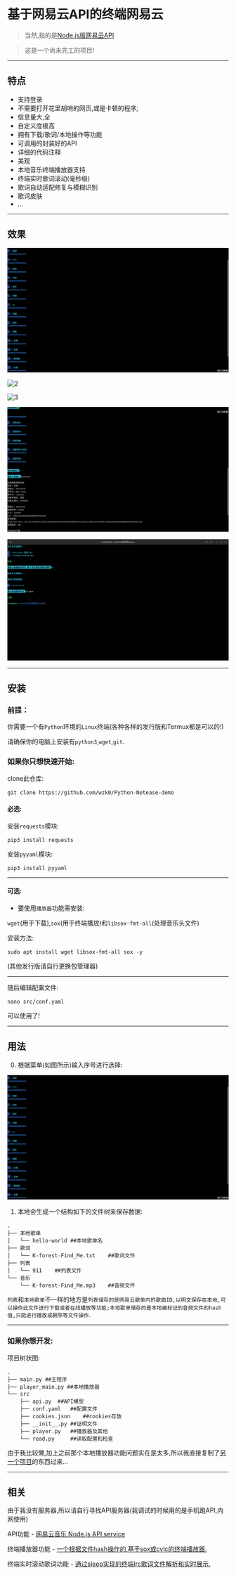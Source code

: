 # 基于网易云API的终端网易云

> 当然,指的是[Node.js版网易云API](https://github.com/Binaryify/NeteaseCloudMusicApi)

> 这是一个尚未完工的项目!

---

## 特点

* 支持登录
* 不需要打开花里胡哨的网页,或是卡顿的程序;
* 信息量大,全
* 自定义度极高
* 拥有下载/歌词/本地操作等功能
* 可调用的封装好的API
* 详细的代码注释
* 美观
* 本地音乐终端播放器支持
* 终端实时歌词滚动(毫秒级)
* 歌词自动适配修复与模糊识别
* 歌词皮肤
* ...

---

## 效果

![1](https://raw.githubusercontent.com/wzk0/photo/main/202209111451899.png)

![2](https://ghproxy.com/https://raw.githubusercontent.com/wzk0/photo/main/202210022203257.png)

![3](https://ghproxy.com/https://raw.githubusercontent.com/wzk0/photo/main/202210022209376.png)

![4](https://raw.githubusercontent.com/wzk0/photo/main/202209111454696.png)

![5](https://raw.githubusercontent.com/wzk0/photo/main/202209111454806.png)

---

## 安装

### 前提：

你需要一个有`Python`环境的`Linux`终端(各种各样的发行版和Termux都是可以的!)

请确保你的电脑上安装有`python3`,`wget`,`git`.

### 如果你只想快速开始:

clone此仓库:
```
git clone https://github.com/wzk0/Python-Netease-demo
```

#### 必选:

安装`requests`模块:
```
pip3 install requests
```

安装`pyyaml`模块:
```
pip3 install pyyaml
```

---

#### 可选:

* 要使用`播放器`功能需安装:

`wget`(用于下载),`sox`(用于终端播放)和`libsox-fmt-all`(处理音乐头文件)

安装方法:

```
sudo apt install wget libsox-fmt-all sox -y
```

(其他发行版请自行更换包管理器)

---

随后编辑配置文件:
```
nano src/conf.yaml
```

可以使用了!

---

## 用法

0. 根据菜单(如图所示)输入序号进行选择:

![主页面](https://raw.githubusercontent.com/wzk0/photo/main/202209111451899.png)

1. 本地会生成一个结构如下的文件树来保存数据:

```
.
├── 本地歌单
│   └── hello-world ##本地歌单名
├── 歌词
│   └── K-forest-Find_Me.txt    ##歌词文件
├── 列表
│   └── 911    ##列表文件
└── 音乐
    └── K-forest-Find_Me.mp3    ##音频文件
```

`列表`和`本地歌单`不一样的地方是`列表储存的是网易云歌单内的歌曲ID,以明文保存在本地,可以操作此文件进行下载或者在线播放等功能;本地歌单储存的是本地被标记的音频文件的hash值,只能进行播放或删除等文件操作`.

---

### 如果你想开发:

项目树状图:
```
.
├── main.py	##主程序
├── player_main.py ##本地播放器
└── src
    ├── api.py	##API模型
    ├── conf.yaml	##配置文件
    ├── cookies.json	##cookies存放
    ├── __init__.py	##证明文件
    ├── player.py	##播放器及其他
    └── read.py		##读取配置和检查
```

由于我比较懒,加上之前那个本地播放器功能问题实在是太多,所以我直接复制了[另一个项目](https://github.com/wzk0/terminal-player)的东西过来...

---

## 相关

由于我没有服务器,所以请自行寻找API服务器(我调试的时候用的是手机跑API,内网使用)

API功能 - [网易云音乐 Node.js API service](https://github.com/Binaryify/NeteaseCloudMusicApi)

终端播放器功能 - [一个根据文件hash操作的,基于sox或cvlc的终端播放器.](https://github.com/wzk0/terminal-player)


终端实时滚动歌词功能 - [通过sleep实现的终端lrc歌词文件解析和实时展示.](https://github.com/wzk0/lrc-timely)